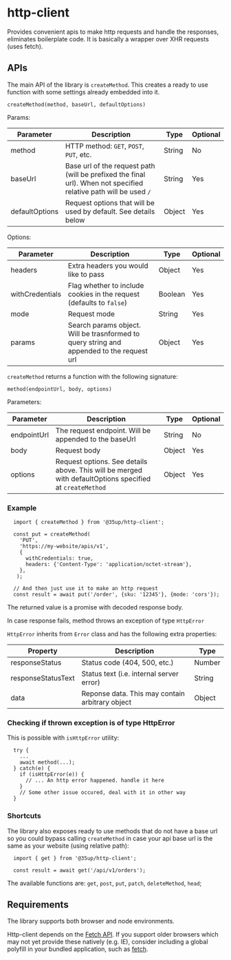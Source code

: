 # http-client

Provides convenient apis to make http requests and handle the responses, 
eliminates boilerplate code. It is basically a wrapper over XHR requests 
(uses fetch).

## APIs
The main API of the library is `createMethod`. This creates a ready to use 
function with some settings already embedded into it. 

```
createMethod(method, baseUrl, defaultOptions)
```

Params:

| Parameter      | Description                                                                                                             | Type   | Optional |
|----------------|-------------------------------------------------------------------------------------------------------------------------|--------|----------|
| method         | HTTP method: `GET`, `POST`, `PUT`, etc.                                                                                 | String | No       |
| baseUrl        | Base url of the request path (will be prefixed the final url). When not specified <br/> relative path will be used `/`  | String | Yes      |
| defaultOptions | Request options that will be used by default. See details below                                                         | Object | Yes      |

Options:

| Parameter       | Description                                                                                    | Type    | Optional |
|-----------------|------------------------------------------------------------------------------------------------|---------|----------|
| headers         | Extra headers you would like to pass                                                           | Object  | Yes      |
| withCredentials | Flag whether to include cookies in the request (defaults to `false`)                           | Boolean | Yes      |
| mode            | Request mode                                                                                   | String  | Yes      |
| params          | Search params object. Will be trasnformed to query string and <br/>appended to the request url | Object  | Yes      |

`createMethod` returns a function with the following signature:
```
method(endpointUrl, body, options)
```

Parameters:

| Parameter   | Description                                                                                             | Type   | Optional |
|-------------|---------------------------------------------------------------------------------------------------------|--------|----------|
| endpointUrl | The request endpoint. Will be appended to the baseUrl                                                   | String | No       |
| body        | Request body                                                                                            | Object | Yes      |
| options     | Request options. See details above. This will be merged with defaultOptions specified at `createMethod` | Object | Yes      |


### Example
```  
  import { createMethod } from '@35up/http-client';
  
  const put = createMethod(
    'PUT',
    'https://my-website/apis/v1',
    {
      withCredentials: true, 
      headers: {'Content-Type': 'application/octet-stream'},
    },
   );
   
  // And then just use it to make an http request
  const result = await put('/order', {sku: '12345'}, {mode: 'cors'});
```
The returned value is a promise with decoded response body.

In case response fails, method throws an exception of type `HttpError`

`HttpError` inherits from `Error` class and has the following extra properties:

| Property           | Description                                     | Type   |
|--------------------|-------------------------------------------------|--------|
| responseStatus     | Status code (404, 500, etc.)                    | Number |
| responseStatusText | Status text (i.e. internal server error)        | String |
| data               | Reponse data. This may contain arbitrary object | Object |


### Checking if thrown exception is of type HttpError

This is possible with `isHttpError` utility:
```
  try {
    ...
    await method(...);
  } catch(e) {
    if (isHttpError(e)) {
      // ... An http error happened. handle it here
    }
    // Some other issue occured, deal with it in other way
  }
```

### Shortcuts 

The library also exposes ready to use methods that do not have a base url so 
you could bypass calling `createMethod` in case your api base url is the same 
as your website (using relative path):
```
  import { get } from '@35up/http-client';
  
  const result = await get('/api/v1/orders');
```

The available functions are: 
`get`, `post`, `put`, `patch`, `deleteMethod`, `head`;

## Requirements

The library supports both browser and node environments.

Http-client depends on the [Fetch API]. If you support older browsers which may
not yet provide these natively (e.g. IE), consider including a global polyfill
in your bundled application, such as [fetch].


<!-- LINKS -->

[Fetch API]: https://developer.mozilla.org/en-US/docs/Web/API/Fetch_API
[fetch]: https://github.com/github/fetch
